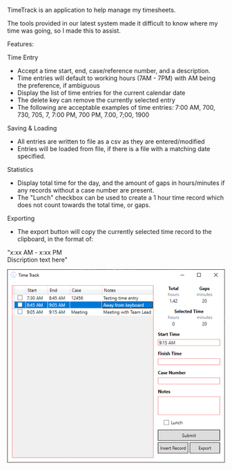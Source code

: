 TimeTrack is an application to help manage my timesheets. 

The tools provided in our latest system made it difficult to know where my time was going, so I made this to assist.

Features:  

Time Entry
- Accept a time start, end, case/reference number, and a description. 
- Time entries will default to working hours (7AM - 7PM) with AM being the preference, if ambiguous
- Display the list of time entries for the current calendar date
- The delete key can remove the currently selected entry
- The following are acceptable examples of time entries:
7:00 AM, 700, 730, 705, 7, 7:00 PM, 700 PM, 7.00, 7;00, 1900

Saving & Loading
- All entries are written to file as a csv as they are entered/modified
- Entries will be loaded from file, if there is a file with a matching date specified.

Statistics
- Display total time for the day, and the amount of gaps in hours/minutes if any records without a case number are present.
- The "Lunch" checkbox can be used to create a 1 hour time record which does not count towards the total time, or gaps.

Exporting
- The export button will copy the currently selected time record to the clipboard, in the format of:

"x:xx AM - x:xx PM  
Discription text here"

![Screenshot](/Resources/Screenshot.png?raw=true)
